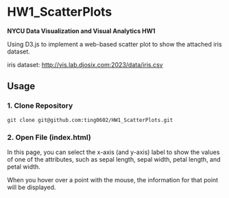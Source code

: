# HW1_ScatterPlots
**NYCU Data Visualization and Visual Analytics HW1**

Using D3.js to implement a web-based scatter plot to show the attached iris dataset.

iris dataset: http://vis.lab.djosix.com:2023/data/iris.csv
## Usage
### 1. Clone Repository
```
git clone git@github.com:ting0602/HW1_ScatterPlots.git
```
### 2. Open File (index.html)
In this page, you can select the x-axis (and y-axis) label to show the values of one of the attributes, such as sepal length, sepal width, petal length, and petal width.

When you hover over a point with the mouse, the information for that point will be displayed.
